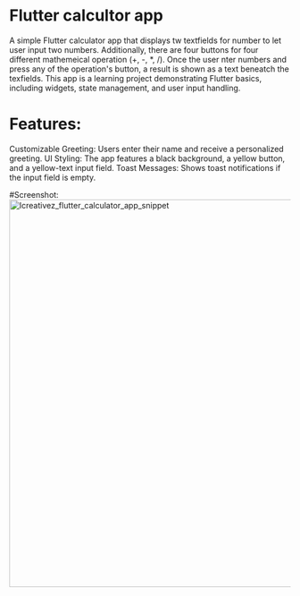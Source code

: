 # Flutter calcultor app

A simple Flutter  calculator app that displays tw textfields for number to let user input two numbers. Additionally, there are four buttons for four different mathemeical operation (+, -, *, /). Once the user nter numbers and press any  of the operation's button, a result is shown as a text beneatch the texfields. This app is a learning project demonstrating Flutter basics, including widgets, state management, and user input handling.


# Features:

Customizable Greeting: Users enter their name and receive a personalized greeting. UI Styling: The app features a black background, a yellow button, and a yellow-text input field. Toast Messages: Shows toast notifications if the input field is empty.

#Screenshot:
<img width="693" alt="Icreativez_flutter_calculator_app_snippet" src="https://github.com/user-attachments/assets/9725d09b-802b-47eb-8292-24720a7cdc22">



